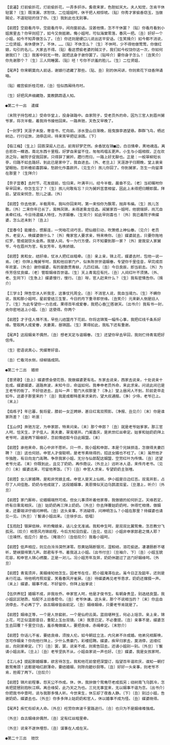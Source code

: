 <!-- { "loadSidebar": true } -->
    【衮遍】灯前偷折花，灯前偷折花，一弄多奸诈。夤夜来家，色胆如天大。夫人知觉，怎肯干休轻罢？〔生〕既泄漏，求恕饶，二位姐姐呵，休干把人相惊唬。〔贴〕你秀才家偷香窃玉，当做贼论，不道轻轻的饶了你。〔生〕我到此也无别事。

    【前腔】空庭看月华，空庭看月华，闲向窗前话。没甚他情，怎不干休罢？〔贴〕你看月看到小姐房里去？你早则招了，如今又倒抵赖。俺小姐呵，可似海棠零落，春风一把。〔丑〕好好一个小姐，如今不知弄做怎么了。〔合〕你还则是硬口儿说出这平安话。〔生笑揖介〕如今都不消说，二位贤姐，肯休便休了。不休，……〔贴〕不休怎么？〔生〕不休呵，少不得他做莺莺，你做红娘，勾引的名儿，大家去不得。〔贴〕看这惯偷老婆的贼汉子，我们如今权饶你这一次，你如何谢我们？〔生〕我客中别无一物，就把这身子谢你罢了。〔贴啐介〕要你身子怎么！〔丑笑介〕你先谢那个？〔生〕三人同睡罢。〔贴〕呸！亏你不识羞的脸儿。〔生〕二位贤姐，

    【尾声】你来朝莫向人前话，谢娘行遮藏了那些。〔贴、丑〕别的休闲讲，你则索花下烧香拜诵咱。

    〔贴〕蟾宫偷折桂花枝，〔丑〕恰似西厢待月时。

    〔生〕好把风声细藏隐，莫教鹦鹉语人知。

    ●第二十一出  遣媒

    〔末院子持包袱上〕受命华堂上，投身驿路中。自家院子，受老员外的命，因为三官人到眉州舅爷家，将次半载，着我持书接他回来。一路奔驰，天色又早晚了。

    【一封罗】天涯子未旋，寄音书，忙向前。涉水登山日渐晚，摇曳旗亭酒望悬。群群飞鸟，栖迟树边，行行征旅，消停店间，待来宵早把征涂践。〔下〕

    【临江梅】〔生上〕回首深闺人已远，前宵好梦茫然。余香犹在锦■边，白日情牵，黑地魂连。离合悲欢一樽酒，南北东西十里程。好梦自来留不住，匆匆鸡唱五更声。小生与小姐相叙，正在欢浓之际，被院子促我回家。只得辞了舅妗，趱行而归，一路上好无聊也。正是：一般翠柳短长亭，归路不如去路好。到此已是家中了，我自进去。〔外、老旦上〕天涯游子归期晚，堂上衰亲望眼抬。忽听檐前喜鹊噪，愁颜化作喜颜开。〔见生介〕孩儿你回了。你到舅家，怎生一向留滞在那里？〔生拜介〕

    【奈子宜春】去时节，花发庭前，恰归来，叶满平川。经今半载，晨昏不见。〔老〕当初嘱咐你早早回来，你怎生忘了？〔生〕孩儿何敢有忘？只为舅妗苦意相留，因此上未得把归鞭即展。拜启，望双亲悯念，恕儿之谴。〔外〕

    【前腔】你去他家，半载周年。我叫你回来呵，第一来怕你为飘零，抛弃韦编。〔生〕孩儿怎敢。〔外〕二来你年已长了，鸾帏凤锦，未得遂乘龙佳选。闻舅家百一姐呵，他貌端妍，尚兀自未牵红线。今日待遣媒人特往，为求姻眷。〔生背介〕如此早则喜也！〔外〕我已着院子唤媒婆，怎么还未到？〔丑上〕

    【宜春令】能撮合，惯厮连，一凭咱花词巧言。把仙娥引动，吹箫搭上神仙眷。〔见介〕老员外，老安人，唤媒婆做什么？〔外〕俺家官人要求亲，特来唤你。〔丑〕媒婆就去，只要你拖地红罗，管成就钗头金燕。我替人间，专一为行方便。只不知要到那一家？〔外〕是我安人家舅爷，今在眉州为官，有女芳年，名唤娇娘。

    【前腔】男和女，结好缘，仗冰人把红丝暗牵。〔丑〕亲上亲，锦上花，媒婆去时，包他一说一肯。〔老〕你拜上俺舅爷呵，我和他旧家门户，似朱陈世世谐姻眷。专望你千里佳音，早完成百年欢宴。〔外合〕谢你媒婆，有的是数贯青蚨，几匹红绢。〔丑〕今日良辰，即当前去。〔外〕为传芳信仗良媒，〔老〕管取姻缘百世谐。〔生〕天上青鸾应有托，〔丑〕人间红叶不须猜。〔外、老、生同下〕〔生急上〕媒婆慢行，慢行。〔丑〕呀，官人赶来什么？〔生〕我有密情告你。〔揖介〕

    【三学士】拜告您冰人听我言，这事仗托周全。〔丑〕不消官人说，我自当竭力。〔生〕不瞒你说，我和那小姐呵，星前曾结三生誓，今日的月下重寻即世缘。〔丑笑介〕元来新人倒是旧人了。〔生〕为此专望你一力总成，果得百年成爱眷，我把心香，答谢天。〔出书介〕我有书一封，央你密地送上小姐。〔丑〕这使得。你两个

    【前腔】才子佳人情不浅，早些儿结盟月下花前。你将这锦笺一幅传心事，我把红线千条系好缘。管取两人成爱眷，夫妻美，昼锦圆。〔生〕果得如此，我私下还有重谢。

    【尾声】这段姻亲不偶然，〔丑〕想老天定与谐姻眷。〔生〕还望你早去早回，我则伫待青鸾把好信传。

    〔生〕密语说真心，凭媒寄好音。

    〔丑〕伫看河水侧，绿柳插成阴。

    ●第二十二出  婚拒

    【普贤歌】〔丑上〕媒婆惯会使花唇，我做媒婆更有名。东家去说亲，西家去说亲，十处说亲十处成。媒婆媒婆，道路奔波，未知今日，命运如何。我奉申老员外命，来此求亲。问说此间已是王老爷的衙了，不好径进去，且叫一声：管门大叔那里？〔净上〕堂上昼闲人不到，阶前吏卒走如牛。这婆子那里来的？〔丑〕我是成都特差来求亲的，望大叔通报。〔净〕少侍，老爷已上。〔末上〕

    【捣练子】年已暮，鬓将星，膝前一女正娉婷，甚日红鸾双照影。〔净报、丑见介〕〔末〕你是谁家所差？〔丑〕听禀：

    【玉山供】奔驰方定，为申家郎，特来问亲。〔末〕那个申郎？〔丑〕就是老爷姑爹家。那三官人呵，恰天生，才子佳人。美夫妻，翠鸾堪并。门阑喜庆，是夙世红丝牵定。姑爹和姑奶奶拜上老爷呵，道是两下姻缘好，念前情结取今日此姻盟。〔末〕

    【前腔】承他来命，我心中非不愿听。只一件，我小姐和申郎，本是个兄妹排连，怎做得夫妻匹聘？〔丑〕这也何妨，申官人才俊聪明，是老爷素晓得的，招这女婿也不枉了。〔末〕虽然他才华独胜，有日向龙门高聘。争奈我家小姐，无分与仙郎配这姻盟，空劳红叶为传情。〔丑〕还望老爷允诺。〔末〕你既到此，且见了奶奶，再作商议。〔外旦上〕远听冰人语，来传月老书。〔见介〕〔末〕媒婆远来，可留他茶饭。〔下〕〔丑〕申官人求亲，专望奶奶主张哩。

    【前腔】女儿家婚聘，是和非凭娘主成。申官人是天上仙桃，伊小姐是日边红否。双鸾并影，占尽了人间佳胜。奶奶与他成就了，这段婚姻事，美恩情似天边乌鹊渡双星。〔旦潜上，听介〕〔外旦〕

    【前腔】家门厮称，论婚姻端然可成。但女儿事须听着他家尊，我做娘的如何折正。天缘若定，终有日乘鸾相庆。〔丑〕姑奶奶再三拜上奶奶。〔外旦〕你去拜覆姑奶奶呵，休得忙相倩，做姻亲，还要端详仔细问神明。〔丑〕这头亲事，不消疑得，问神明怎么？小姐在那里？待媒婆也请见一见。〔外旦〕丫鬟请小姐出来。〔旦徐步出，低唱〕

    【玉抱肚】银屏低映，听的俺娘亲，话儿全无准诚。我和申生呵，是双双比翼鸳鸯，怎忍教分飞孤另。〔叹介〕相思风月锦前程，今后方知没四星。〔丑见，低云〕小姐非申家郎君之情人耶？〔旦竦然，低应介〕是也。〔掩泪介〕〔丑低叹介〕我看小姐呵，

    【前腔】低声相应，则见白泠泠潸然涕零。怨黄姑隔断银河，湿鲛绡，泪花偷迸。凄凄肠断不堪听，楚峡猿啼第几声。郎君有手书，着我送上小姐。〔出书付旦〕〔旦袖介、下〕〔丑〕小姐玉貌花容，和申官人锦心绣腹，正是一对儿。况小姐芳年及笄，奶奶休蹉过了这门好姻缘呵。〔外旦〕

    【前腔】青鸾须并，美姻缘知他怎生。因老爷在任，把小姐淹滞在此。虽今日正及韶年，还则是未行花运。待他明月照双星，笑看春风开雀屏。〔丑〕待媒婆再见老爷恳求，奶奶还撺掇一声。〔末上〕媒婆，姻事不成，不好留你，你拜上姑爹说：

    【伍供养犯】婚姻不成，非我妆乔。申家官人呵，他是才俊书生。有朝身贵显，别选结良盟。我小姐区区陋质，怕配不上旧香荀令。〔丑〕老爷休谦。这头亲，那个不说相当的？〔末〕你且自消停去，不必再丁宁，自古姻缘皆由前定。〔丑〕姻缘姻缘，只要老爷肯就是了。

    【前腔】姻缘正等，一个是人世裴航，一个是仙府云英。蓝田堪种玉，何必上瑶京。亲上亲，锦上花，可正似温郎昔日，重配上玉台双镜。〔末〕我意已定，不必重提。〔丑〕亲事不是，媒婆怎生去回覆？千里空归去，羞杀俺做媒人，要把良缘，赤绳牵定。〔末怒介〕

    【前腔】你话儿不省，要结良缘，须按人伦。如今朝廷立法，内兄弟不许成婚。他弟兄相厮唤，怎可作姻亲？你向他行拜上，少什么贵豪门，彩楼招聘。媒婆，疾早归家去，莫消停，这缕红丝，向别家牵定。〔下〕〔丑〕罢，罢，说亲不成，则索告回去，还请小姐别一别。〔外旦〕丫鬟请小姐出来。〔旦上〕〔丑〕老爷坚执不从，小姐自家说一声也好。〔旦〕媒婆，我是女孩家呵，

    【江儿水】提起那婚姻事，欲言待怎生。我和他花前曾把深盟订，指望百年谐欢庆，谁知一朝打散鸳鸯颈！这都是咱红颜薄命，要结婚姻，则除向碧纱厨等。〔丑〕好好一头亲事，则老爷不肯，担阁了两下。〔旦叹介〕

    【前腔】锦片前程事，怨天公不作成。休，休，我拚做个鸳鸯尽老成孤另；绕树南飞乌鹊冷，怎肯把琵琶别抱秋江暝。离合缘契，此乃天之为也。三兄无事宜来，无以姻事不谐为念。〔出书介〕你把我书中意呵，说与我那多情人听。今世来生，休忘却了夜香人静。〔下〕〔丑〕别过小姐，告谢奶奶，媒婆去也。〔外旦〕你多多拜上姑奶奶和官人，休以婚事不成为怪。〔丑〕媒婆晓得。

    【尾声】疾忙衔却夫人命。〔外旦〕枉劳你奔波千里路途行。〔合〕也只为不是姻缘难强成。

    〔外旦〕自古姻缘非偶然，〔丑〕定有红丝暗里牵。

    〔外旦〕说亲不遂休埋怨，〔丑〕谋事在人成在天。

    ●第二十三出  妓饮

